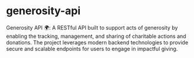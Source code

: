 # generosity-api
Generosity API 🌍: A RESTful API built to support acts of generosity by enabling the tracking, management, and sharing of charitable actions and donations. The project leverages modern backend technologies to provide secure and scalable endpoints for users to engage in impactful giving.
